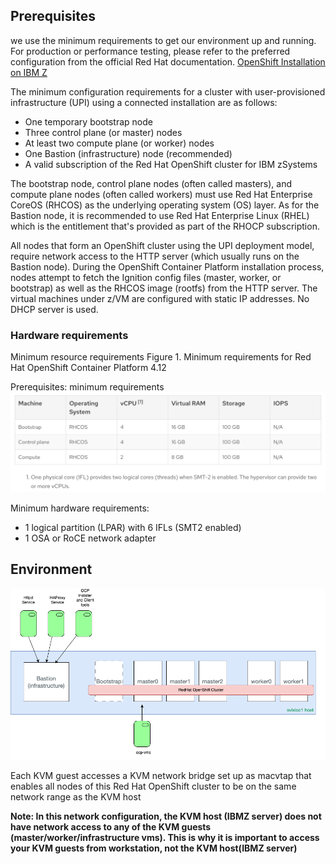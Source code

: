 ## Prerequisites

we use the minimum requirements to get our environment up and running. For production or performance testing, please refer to the preferred configuration from the official Red Hat documentation. [OpenShift Installation on IBM Z](https://docs.openshift.com/container-platform/4.8/installing/installing_ibm_z/installing-ibm-z.html)

The minimum configuration requirements for a cluster with user-provisioned infrastructure (UPI) using a connected installation are as follows:

- One temporary bootstrap node
- Three control plane (or master) nodes
- At least two compute plane (or worker) nodes
- One Bastion (infrastructure) node (recommended)
- A valid subscription of the Red Hat OpenShift cluster for IBM zSystems


The bootstrap node, control plane nodes (often called masters), and compute plane nodes (often called workers) must use Red Hat Enterprise CoreOS (RHCOS) as the underlying operating system (OS) layer. As for the Bastion node, it is recommended to use Red Hat Enterprise Linux (RHEL) which is the entitlement that's provided as part of the RHOCP subscription.

All nodes that form an OpenShift cluster using the UPI deployment model, require network access to the HTTP server (which usually runs on the Bastion node). During the OpenShift Container Platform installation process, nodes attempt to fetch the Ignition config files (master, worker, or bootstrap) as well as the RHCOS image (rootfs) from the HTTP server. The virtual machines under z/VM are configured with static IP addresses. No DHCP server is used. 

### Hardware requirements

Minimum resource requirements
Figure 1. Minimum requirements for Red Hat OpenShift Container Platform 4.12

Prerequisites: minimum requirements
![Example Image](images/resourcerequirements.png)

Minimum hardware requirements:

- 1 logical partition (LPAR) with 6 IFLs (SMT2 enabled)
- 1 OSA or RoCE network adapter

## Environment

![Environment](images/environment.png)

Each KVM guest accesses a KVM network bridge set up as macvtap that enables all nodes of this Red Hat OpenShift cluster to be on the same network range as the KVM host

**Note: In this network configuration, the KVM host (IBMZ server) does not have network access to any of the KVM guests (master/worker/infrastructure vms). This is why it is important to access your KVM guests from  workstation, not the KVM host(IBMZ server)**

